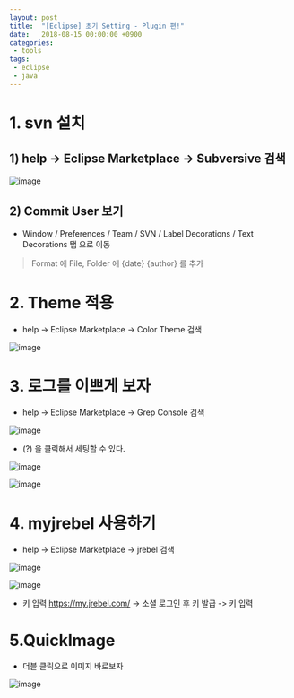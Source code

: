 ```yaml
---
layout: post
title:  "[Eclipse] 초기 Setting - Plugin 편!"
date:   2018-08-15 00:00:00 +0900
categories:
 - tools
tags: 
 - eclipse
 - java
---
```


# 1. svn 설치
## 1) help -> Eclipse Marketplace -> Subversive 검색
![image](https://user-images.githubusercontent.com/13219787/60029978-1ffb1c00-96dd-11e9-8624-2ce42a556c6b.png)

## 2) Commit User 보기

- Window / Preferences / Team / SVN / Label Decorations / Text Decorations 탭 으로 이동

> Format 에 File, Folder 에 {date} {author} 를 추가

# 2. Theme 적용
- help -> Eclipse Marketplace -> Color Theme 검색

![image](https://user-images.githubusercontent.com/13219787/60030009-30ab9200-96dd-11e9-8c19-6fbe596a902a.png)


# 3. 로그를 이쁘게 보자
- help -> Eclipse Marketplace -> Grep Console 검색
 
![image](https://user-images.githubusercontent.com/13219787/60030029-3b662700-96dd-11e9-89bf-4a68f0ddff50.png)

- (?) 을 클릭해서 세팅할 수 있다.

![image](https://user-images.githubusercontent.com/13219787/60030053-44ef8f00-96dd-11e9-8f79-9c6eedcadc72.png)

![image](https://user-images.githubusercontent.com/13219787/60030089-5173e780-96dd-11e9-97f5-a62f581d36c6.png)


# 4. myjrebel 사용하기
- help -> Eclipse Marketplace -> jrebel 검색 

![image](https://user-images.githubusercontent.com/13219787/60030105-5cc71300-96dd-11e9-9e7a-d413eb9c6d85.png)

![image](https://user-images.githubusercontent.com/13219787/60030127-66e91180-96dd-11e9-9cfb-666f3dc351b3.png)

- 키 입력 https://my.jrebel.com/ -> 소셜 로그인 후 키 발급 -> 키 입력 

# 5.QuickImage
- 더블 클릭으로 이미지 바로보자

![image](https://user-images.githubusercontent.com/13219787/60030148-6f414c80-96dd-11e9-8cf5-86a8013f141c.png)
